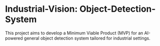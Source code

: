 # Industrial-Vision: Object-Detection-System
This project aims to develop a Minimum Viable Product (MVP) for an AI-powered general object detection system tailored for industrial settings.

